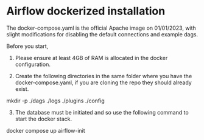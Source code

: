 # Airflow dockerized installation 

The docker-compose.yaml is the official Apache image on 01/01/2023, with slight modifications for disabling the default connections and example dags. 

Before you start, 

1. Please ensure at least 4GB of RAM is allocated in the docker configuration. 

2. Create the following directories in the same folder where you have the docker-compose.yaml, if you are cloning the repo they should already exist. 

mkdir -p ./dags ./logs ./plugins ./config

3. The database must be initiated and so use the following command to start the docker stack. 

docker compose up airflow-init


